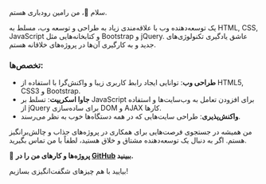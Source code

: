 
سلام 👋، من رامین رودباری هستم.

یک توسعه‌دهنده وب با علاقه‌مندی زیاد به طراحی و توسعه وب، مسلط به HTML, CSS, JavaScript و کتابخانه‌هایی مثل Bootstrap و jQuery. عاشق یادگیری تکنولوژی‌های جدید و به کارگیری آن‌ها در پروژه‌های خلاقانه هستم.

### تخصص‌ها:
- **طراحی وب**: توانایی ایجاد رابط کاربری زیبا و واکنش‌گرا با استفاده از HTML5, CSS3 و Bootstrap.
- **جاوا اسکریپت**: تسلط بر JavaScript برای افزودن تعامل به وب‌سایت‌ها و استفاده از jQuery برای ساده‌سازی DOM و AJAX کارها.
- **واکنش‌پذیری**: طراحی سایت‌هایی که در همه دستگاه‌ها خوب به نظر می‌رسند.

من همیشه در جستجوی فرصت‌هایی برای همکاری در پروژه‌های جذاب و چالش‌برانگیز هستم. اگر به دنبال یک توسعه‌دهنده مشتاق و خلاق هستید، لطفاً با من تماس بگیرید.

🔗 **پروژه‌ها و کارهای من را در [GitHub](https://github.com/raminxz) ببینید.**

بیایید با هم چیزهای شگفت‌انگیزی بسازیم!
